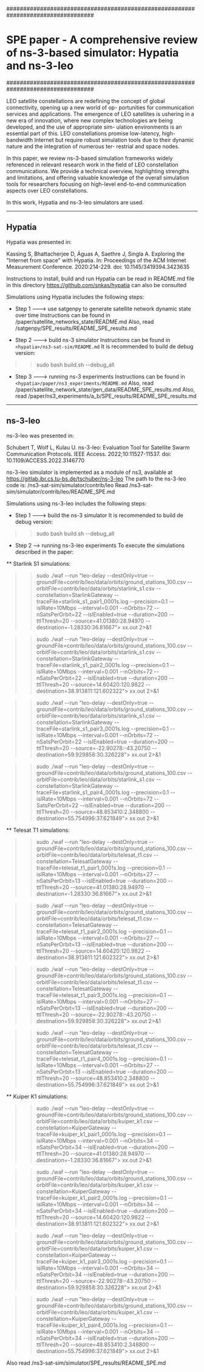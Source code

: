 ##################################################################################
# SPE paper - A comprehensive review of ns-3-based simulator: Hypatia and ns-3-leo
##################################################################################

LEO satellite constellations are redefining the concept of global connectivity, opening up a new world of op-
portunities for communication services and applications. The emergence of LEO satellites is ushering in a
new era of innovation, where new complex technologies are being developed, and the use of appropriate sim-
ulation environments is an essential part of this. LEO constellations promise low-latency, high-bandwidth
Internet but require robust simulation tools due to their dynamic nature and the integration of numerous ter-
restrial and space nodes. 

In this paper, we review ns-3-based simulation frameworks widely referenced in
relevant research work in the field of LEO constellation communications. We provide a technical overview,
highlighting strengths and limitations, and offering valuable knowledge of the overall simulation tools for
researchers focusing on high-level end-to-end communication aspects over LEO constellations.


In this work, Hypatia and ns-3-leo simulators are used.

-------------
Hypatia
-------------

Hypatia was presented in:

Kassing S, Bhattacherjee D, Águas A, Saethre J, Singla A. Exploring the "Internet from space" with Hypatia. In: Proceedings of the ACM Internet Measurement Conference. 2020:214-229. doi: 10.1145/3419394.3423635

Instructions to install, build and run Hypatia can be read in README.md file in this directory
https://github.com/snkas/hypatia can also be consulted

Simulations using Hypatia includes the following steps:

* Step 1 ---> use satgenpy to generate satellite network dynamic state over time
Instructions can be found in <hypatia>/paper/satellite_networks_state/README.md
Also, read  <hypatia>/satgenpy/SPE_results/README_SPE_results.md 

* Step 2 ---> build ns-3 simulator
Instructions can be found in `<hypatia>/ns3-sat-sim/README.md`
It is recommended to build de debug version:
>> sudo bash build.sh --debug_all

* Step 3 ---> running ns-3 experiments
Instructions can be found in `<hypatia>/paper/ns3_experiments/README.md` 
Also, read <hypatia>/paper/satellite_network_state/gen_data/README_SPE_results.md
Also, read <hypatia>/paper/ns3_experiments/a_b/SPE_results/README_SPE_results.md

-------------
ns-3-leo
-------------

ns-3-leo was presented in: 

Schubert T, Wolf L, Kulau U. ns-3-leo: Evaluation Tool for Satellite Swarm Communication Protocols. IEEE Access. 2022;10:11527-11537. doi:
10.1109/ACCESS.2022.3146770

ns-3-leo simulator is implemented as a module of ns3, available at https://gitlab.ibr.cs.tu-bs.de/tschuber/ns-3-leo
The path to the ns-3-leo code is:
<hypatia>/ns3-sat-sim/simulator/contrib/leo
Read <hypatia>/ns3-sat-sim/simulator/contrib/leo/README_SPE.md

Simulations using ns-3-leo includes the following steps:

* Step 1 ---> build the ns-3 simulator
It is recommended to build de debug version:
>> sudo bash build.sh --debug_all

* Step 2 --> running ns-3-leo experiments
To execute the simulations described in the paper:

** Starlink S1 simulations:

>>sudo  ./waf --run "leo-delay --destOnly=true --groundFile=contrib/leo/data/orbits/ground_stations_100.csv --orbitFile=contrib/leo/data/orbits/starlink_s1.csv --constellation=StarlinkGateway --traceFile=starlink_s1_pair1_0001s.log  --precision=0.1 --islRate=10Mbps  --interval=0.001 --nOrbits=72 --nSatsPerOrbit=22 --islEnabled=true --duration=200 --ttlThresh=20  --source=41.01380:28.94970 --destination=-1.28330:36.81667"> xx.out 2>&1

>>sudo  ./waf --run "leo-delay --destOnly=true --groundFile=contrib/leo/data/orbits/ground_stations_100.csv --orbitFile=contrib/leo/data/orbits/starlink_s1.csv --constellation=StarlinkGateway --traceFile=starlink_s1_pair2_0001s.log  --precision=0.1  --islRate=10Mbps  --interval=0.001 --nOrbits=72 --nSatsPerOrbit=22 --islEnabled=true --duration=200 --ttlThresh=20  --source=14.60420:120.9822 --destination=38.913811:121.602322"> xx.out 2>&1

>>sudo  ./waf --run "leo-delay --destOnly=true --groundFile=contrib/leo/data/orbits/ground_stations_100.csv --orbitFile=contrib/leo/data/orbits/starlink_s1.csv --constellation=StarlinkGateway --traceFile=starlink_s1_pair3_0001s.log  --precision=0.1  --islRate=10Mbps --interval=0.001 --nOrbits=72 --nSatsPerOrbit=22 --islEnabled=true --duration=200 --ttlThresh=20  --source=-22.90278:-43.20750 --destination=59.929858:30.326228"> xx.out 2>&1

>>sudo  ./waf --run "leo-delay --destOnly=true --groundFile=contrib/leo/data/orbits/ground_stations_100.csv --orbitFile=contrib/leo/data/orbits/starlink_s1.csv --constellation=StarlinkGateway --traceFile=starlink_s1_pair4_0001s.log  --precision=0.1 --islRate=10Mbps --interval=0.001 --nOrbits=72 --SatsPerOrbit=22  --islEnabled=true --duration=200 --ttlThresh=20  --source=48.853410:2.348800 --destination=55.754996:37.621849"> xx.out 2>&1

** Telesat T1 simulations:

>>sudo  ./waf --run "leo-delay --destOnly=true --groundFile=contrib/leo/data/orbits/ground_stations_100.csv --orbitFile=contrib/leo/data/orbits/telesat_t1.csv --constellation=TelesatGateway --traceFile=telesat_t1_pair1_0001s.log  --precision=0.1 --islRate=10Mbps  --interval=0.001  --nOrbits=27 --nSatsPerOrbit=13 --islEnabled=true --duration=200 --ttlThresh=20  --source=41.01380:28.94970 --destination=-1.28330:36.81667"> xx.out 2>&1

>>sudo  ./waf --run "leo-delay --destOnly=true --groundFile=contrib/leo/data/orbits/ground_stations_100.csv --orbitFile=contrib/leo/data/orbits/telesat_t1.csv --constellation=TelesatGateway --traceFile=telesat_t1_pair2_0001s.log  --precision=0.1  --islRate=10Mbps  --interval=0.001 --nOrbits=27 --nSatsPerOrbit=13 --islEnabled=true --duration=200 --ttlThresh=20  --source=14.60420:120.9822 --destination=38.913811:121.602322"> xx.out 2>&1

>>sudo  ./waf --run "leo-delay --destOnly=true --groundFile=contrib/leo/data/orbits/ground_stations_100.csv --orbitFile=contrib/leo/data/orbits/telesat_t1.csv --constellation=TelesatGateway --traceFile=telesat_t1_pair3_0001s.log  --precision=0.1  --islRate=10Mbps --interval=0.001  --nOrbits=27 --nSatsPerOrbit=13 --islEnabled=true --duration=200 --ttlThresh=20  --source=-22.90278:-43.20750 --destination=59.929858:30.326228"> xx.out 2>&1

>>sudo  ./waf --run "leo-delay --destOnly=true --groundFile=contrib/leo/data/orbits/ground_stations_100.csv --orbitFile=contrib/leo/data/orbits/telesat_t1.csv --constellation=TelesatGateway --traceFile=telesat_t1_pair4_0001s.log  --precision=0.1 --islRate=10Mbps --interval=0.001   --nOrbits=27 --nSatsPerOrbit=13  --islEnabled=true --duration=200 --ttlThresh=20  --source=48.853410:2.348800 --destination=55.754996:37.621849"> xx.out 2>&1

** Kuiper K1 simulations:
>>sudo  ./waf --run "leo-delay --destOnly=true --groundFile=contrib/leo/data/orbits/ground_stations_100.csv --orbitFile=contrib/leo/data/orbits/kuiper_k1.csv --constellation=KuiperGateway --traceFile=kuiper_k1_pair1_0001s.log  --precision=0.1 --islRate=10Mbps  --interval=0.001   --nOrbits=34 --nSatsPerOrbit=34 --islEnabled=true --duration=200 --ttlThresh=20  --source=41.01380:28.94970 --destination=-1.28330:36.81667"> xx.out 2>&1

>>sudo  ./waf --run "leo-delay --destOnly=true --groundFile=contrib/leo/data/orbits/ground_stations_100.csv --orbitFile=contrib/leo/data/orbits/kuiper_k1.csv  --constellation=KuiperGateway --traceFile=kuiper_k1_pair2_0001s.log  --precision=0.1  --islRate=10Mbps  --interval=0.001  --nOrbits=34 --nSatsPerOrbit=34 --islEnabled=true --duration=200 --ttlThresh=20  --source=14.60420:120.9822 --destination=38.913811:121.602322"> xx.out 2>&1

>>sudo  ./waf --run "leo-delay --destOnly=true --groundFile=contrib/leo/data/orbits/ground_stations_100.csv --orbitFile=contrib/leo/data/orbits/kuiper_k1.csv --constellation=KuiperGateway --traceFile=kuiper_k1_pair3_0001s.log  --precision=0.1  --islRate=10Mbps --interval=0.001   --nOrbits=34 --nSatsPerOrbit=34 --islEnabled=true --duration=200 --ttlThresh=20  --source=-22.90278:-43.20750 --destination=59.929858:30.326228"> xx.out 2>&1

>>sudo  ./waf --run "leo-delay --destOnly=true --groundFile=contrib/leo/data/orbits/ground_stations_100.csv --orbitFile=contrib/leo/data/orbits/kuiper_k1.csv --constellation=KuiperGateway --traceFile=kuiper_k1_pair4_0001s.log  --precision=0.1 --islRate=10Mbps --interval=0.001    --nOrbits=34 --nSatsPerOrbit=34  --islEnabled=true --duration=200 --ttlThresh=20  --source=48.853410:2.348800 --destination=55.754996:37.621849"> xx.out 2>&1

Also read <hypatia>/ns3-sat-sim/simulator/SPE_results/README_SPE.md

